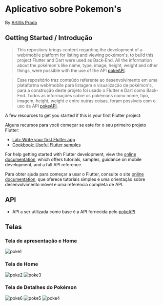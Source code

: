 # Aplicativo sobre Pokemon's 
By [Artillis Prado](https://github.com/TilinhoFrond-End)

## Getting Started / Introdução

>This repository brings content regarding the development of a web/mobile platform for listing and viewing pokémon's, to build this project Flutter and Dart were used as Back-End. All the information about the pokémon's like name, type, image, height, weight and other things, were possible with the use of the API [pokeAPI](https://pokeapi.co).

>Esse repositório traz conteúdo referente ao desenvolvimento em uma plataforma web/mobile para listagem e visualização de pokémon's, para a construção deste projeto foi usado o Flutter e Dart como Back-End. Todos as informações sobre os pokémons como nome, tipo, imagem, height, weight e entre outras coisas, foram possíveis com o uso da API [pokeAPI](https://pokeapi.co).

A few resources to get you started if this is your first Flutter project:

Alguns recursos para você começar se este for o seu primeiro projeto Flutter:

- [Lab: Write your first Flutter app](https://docs.flutter.dev/get-started/codelab)
- [Cookbook: Useful Flutter samples](https://docs.flutter.dev/cookbook)

For help getting started with Flutter development, view the
[online documentation](https://docs.flutter.dev/), which offers tutorials,
samples, guidance on mobile development, and a full API reference.

Para obter ajuda para começar a usar o Flutter, consulte o site
[online documentation](https://flutter.dev/docs), que oferece tutoriais
simples e uma orientação sobre desenvolvimento móvel e uma referência completa de API.

## API
- API a ser utilizada como base é a API fornecida pelo [pokeAPI](https://pokeapi.co)
## Telas

### Tela de apresentação e Home
![poke1](https://user-images.githubusercontent.com/55416921/179369397-f638ea3d-8c74-4256-b28e-88c8cd824aee.png)
### Tela de Home
![poke2](https://user-images.githubusercontent.com/55416921/179369403-42f8998e-3ffc-48d3-a1aa-7ca49ee16836.png)
![poke3](https://user-images.githubusercontent.com/55416921/179370373-d522931b-23af-48ed-a514-280a839cf5a5.png)
### Tela de Detalhes do Pokémon
![poke6](https://user-images.githubusercontent.com/55416921/179370376-3c4abbe7-05a0-4cb4-b250-de9a7f0d0532.png)
![poke5](https://user-images.githubusercontent.com/55416921/179370377-31607a7c-d6b0-45da-82a4-e9381edb79fc.png)
![poke4](https://user-images.githubusercontent.com/55416921/179370378-9c719989-e094-49a4-8d7e-3175efb50e8d.png)

